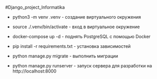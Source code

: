 #Django_project_Informatika

- python3 -m venv .venv - создание виртуального окружения

- source ./.venv/bin/activate - вход в виртуальное окружение

- docker-compose up -d - поднять PostgreSQL с помощью Docker

- pip install -r requirements.txt - установка зависимостей

- python manage.py migrate - выполнить миграции

- python manage.py runserver - запуск сервера для разработки на http://localhost:8000
